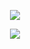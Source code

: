 <p align="center"> 
  <kbd>
<img src="https://media.discordapp.net/attachments/994766131359404082/1000964070868009142/b98875632e782df355c99271e895b980.gif">
  </kbd>
</p>

<p align="center"> 
  <kbd>
<img src="https://media.discordapp.net/attachments/994766131359404082/1000967166293717072/cooltext416024677975260.png">
  </kbd>
</p>
